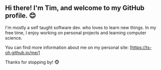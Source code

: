 ## Hi there! I'm Tim, and welcome to my GitHub profile. 😊

I'm mostly a self taught software dev. who loves to learn new things. In my free time, I enjoy working on personal projects and learning computer science.

You can find more information about me on my personal site: [https://ts-oh.github.io/me/]

Thanks for stopping by! 🐵
